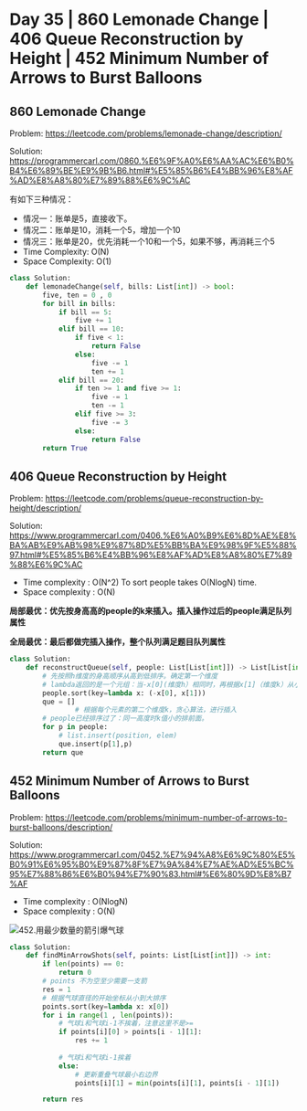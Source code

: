 # Day 35 | 860 Lemonade Change | 406 Queue Reconstruction by Height | 452 Minimum Number of Arrows to Burst Balloons

## 860 Lemonade Change

Problem: https://leetcode.com/problems/lemonade-change/description/

Solution: https://programmercarl.com/0860.%E6%9F%A0%E6%AA%AC%E6%B0%B4%E6%89%BE%E9%9B%B6.html#%E5%85%B6%E4%BB%96%E8%AF%AD%E8%A8%80%E7%89%88%E6%9C%AC

有如下三种情况：

- 情况一：账单是5，直接收下。
- 情况二：账单是10，消耗一个5，增加一个10
- 情况三：账单是20，优先消耗一个10和一个5，如果不够，再消耗三个5
- Time Complexity: O(N)
- Space Complexity: O(1)

```python
class Solution:
    def lemonadeChange(self, bills: List[int]) -> bool:
        five, ten = 0 , 0
        for bill in bills:
            if bill == 5:
                five += 1
            elif bill == 10:
                if five < 1:
                    return False
                else:
                    five -= 1
                    ten += 1
            elif bill == 20:
                if ten >= 1 and five >= 1:
                    five -= 1
                    ten -= 1
                elif five >= 3:
                    five -= 3
                else:
                    return False
        return True
```

## 406 Queue Reconstruction by Height

Problem: https://leetcode.com/problems/queue-reconstruction-by-height/description/

Solution: https://www.programmercarl.com/0406.%E6%A0%B9%E6%8D%AE%E8%BA%AB%E9%AB%98%E9%87%8D%E5%BB%BA%E9%98%9F%E5%88%97.html#%E5%85%B6%E4%BB%96%E8%AF%AD%E8%A8%80%E7%89%88%E6%9C%AC

- Time complexity : O(N^2) To sort people takes O(Nlog⁡N) time.
- Space complexity : O(N)

**局部最优：优先按身高高的people的k来插入。插入操作过后的people满足队列属性**

**全局最优：最后都做完插入操作，整个队列满足题目队列属性**

```python
class Solution:
    def reconstructQueue(self, people: List[List[int]]) -> List[List[int]]:
    	# 先按照h维度的身高顺序从高到低排序。确定第一个维度
        # lambda返回的是一个元组：当-x[0](维度h）相同时，再根据x[1]（维度k）从小到大排序
        people.sort(key=lambda x: (-x[0], x[1]))
        que = []
				# 根据每个元素的第二个维度k，贪心算法，进行插入
        # people已经排序过了：同一高度时k值小的排前面。
        for p in people:
            # list.insert(position, elem)
            que.insert(p[1],p)
        return que
```

## 452 Minimum Number of Arrows to Burst Balloons

Problem: https://leetcode.com/problems/minimum-number-of-arrows-to-burst-balloons/description/

Solution: https://www.programmercarl.com/0452.%E7%94%A8%E6%9C%80%E5%B0%91%E6%95%B0%E9%87%8F%E7%9A%84%E7%AE%AD%E5%BC%95%E7%88%86%E6%B0%94%E7%90%83.html#%E6%80%9D%E8%B7%AF

- Time complexity : O(Nlog⁡N)
- Space complexity : O(N)

![452.用最少数量的箭引爆气球](https://code-thinking-1253855093.file.myqcloud.com/pics/20201123101929791.png)

```python
class Solution:
    def findMinArrowShots(self, points: List[List[int]]) -> int:
        if len(points) == 0:
            return 0
        # points 不为空至少需要一支箭
        res = 1
        # 根据气球直径的开始坐标从小到大排序
        points.sort(key=lambda x: x[0])
        for i in range(1 , len(points)):
            # 气球i和气球i-1不挨着，注意这里不是>=
            if points[i][0] > points[i - 1][1]:
                res += 1
           
            # 气球i和气球i-1挨着
            else:
                # 更新重叠气球最小右边界
                points[i][1] = min(points[i][1], points[i - 1][1])

        return res
```
